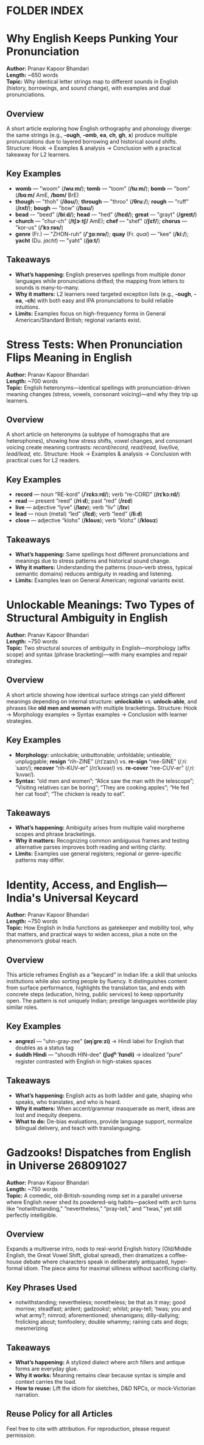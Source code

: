 # FOLDER INDEX

# Why English Keeps Punking Your Pronunciation

**Author:** Pranav Kapoor Bhandari  
**Length:** ~650 words  
**Topic:** Why identical letter strings map to different sounds in English (history, borrowings, and sound change), with examples and dual pronunciations.

## Overview
A short article exploring how English orthography and phonology diverge: the same strings (e.g., **-ough**, **-omb**, **ea**, **ch**, **gh**, **x**) produce multiple pronunciations due to layered borrowing and historical sound shifts. Structure: Hook → Examples & analysis → Conclusion with a practical takeaway for L2 learners.

## Key Examples
- **womb** — "woom" (**/wuːm/**); **tomb** — "toom" (**/tuːm/**); **bomb** — "bom" (**/bɑːm/** AmE, **/bɒm/** BrE)  
- **though** — "thoh" (**/ðoʊ/**); **through** — "throo" (**/θruː/**); **rough** — "ruff" (**/rʌf/**); **bough** — "bow" (**/baʊ/**)  
- **bead** — "beed" (**/biːd/**); **head** — "hed" (**/hɛd/**); **great** — "grayt" (**/ɡreɪt/**)  
- **church** — "chur-ch" (**/tʃɝːtʃ/** AmE); **chef** — "shef" (**/ʃɛf/**); **chorus** — "kor-us" (**/ˈkɔːrəs/**)  
- **genre** (Fr.) — "ZHON-ruh" (**/ˈʒɑːnrə/**); **quay** (Fr. *quai*) — "kee" (**/kiː/**); **yacht** (Du. *jacht*) — "yaht" (**/jɑːt/**)

## Takeaways
- **What’s happening:** English preserves spellings from multiple donor languages while pronunciations drifted; the mapping from letters to sounds is many-to-many.  
- **Why it matters:** L2 learners need targeted exception lists (e.g., **-ough**, **-ea**, **-ch**) with both easy and IPA pronunciations to build reliable intuitions.  
- **Limits:** Examples focus on high-frequency forms in General American/Standard British; regional variants exist. <br>


# Stress Tests: When Pronunciation Flips Meaning in English

**Author:** Pranav Kapoor Bhandari  
**Length:** ~700 words  
**Topic:** English heteronyms—identical spellings with pronunciation-driven meaning changes (stress, vowels, consonant voicing)—and why they trip up learners.

## Overview
A short article on heteronyms (a subtype of homographs that are heterophones), showing how stress shifts, vowel changes, and consonant voicing create meaning contrasts: *record/record, read/read, live/live, lead/lead,* etc. Structure: Hook → Examples & analysis → Conclusion with practical cues for L2 readers.

## Key Examples
- **record** — noun “RE-kord” (**/ˈrɛkɔːrd/**); verb “re-CORD” (**/rɪˈkɔːrd/**)  
- **read** — present “reed” (**/riːd**); past “red” (**/rɛd**)  
- **live** — adjective “lyve” (**/laɪv**); verb “liv” (**/lɪv**)  
- **lead** — noun (metal) “led” (**/lɛd**); verb “leed” (**/liːd**)  
- **close** — adjective “klohs” (**/kloʊs**); verb “klohz” (**/kloʊz**)

## Takeaways
- **What’s happening:** Same spellings host different pronunciations and meanings due to stress patterns and historical sound change.  
- **Why it matters:** Understanding the patterns (noun–verb stress, typical semantic domains) reduces ambiguity in reading and listening.  
- **Limits:** Examples lean on General American; regional variants exist.


# Unlockable Meanings: Two Types of Structural Ambiguity in English <br>

**Author:** Pranav Kapoor Bhandari  
**Length:** ~750 words  
**Topic:** Two structural sources of ambiguity in English—morphology (affix scope) and syntax (phrase bracketing)—with many examples and repair strategies.

## Overview
A short article showing how identical surface strings can yield different meanings depending on internal structure: **unlockable** vs. **unlock-able**, and phrases like **old men and women** with multiple bracketings. Structure: Hook → Morphology examples → Syntax examples → Conclusion with learner strategies.

## Key Examples
- **Morphology:** unlockable; unbuttonable; unfoldable; untieable; unpluggable; **resign** “rih-ZINE” (/rɪˈzaɪn/) vs. **re-sign** “ree-SINE” (/ˌriːˈsaɪn/); **recover** “rih-KUV-er” (/rɪˈkʌvər/) vs. **re-cover** “ree-CUV-er” (/ˌriːˈkʌvər/).  
- **Syntax:** “old men and women”; “Alice saw the man with the telescope”; “Visiting relatives can be boring”; “They are cooking apples”; “He fed her cat food”; “The chicken is ready to eat”.

## Takeaways
- **What’s happening:** Ambiguity arises from multiple valid morpheme scopes and phrase bracketings.  
- **Why it matters:** Recognizing common ambiguous frames and testing alternative parses improves both reading and writing clarity.  
- **Limits:** Examples use general registers; regional or genre-specific patterns may differ.



# Identity, Access, and English—India's Universal Keycard

**Author:** Pranav Kapoor Bhandari  
**Length:** ~750 words  
**Topic:** How English in India functions as gatekeeper and mobility tool, why that matters, and practical ways to widen access, plus a note on the phenomenon’s global reach.

## Overview
This article reframes English as a “keycard” in Indian life: a skill that unlocks institutions while also sorting people by fluency. It distinguishes content from surface performance, highlights the translation tax, and ends with concrete steps (education, hiring, public services) to keep opportunity open. The pattern is not uniquely Indian; prestige languages worldwide play similar roles.

## Key Examples
- **angrezī** — "uhn-gray-zee" **(əŋˈɡreːzi)** → Hindi label for English that doubles as a status tag  
- **śuddh Hindi** — "shoodh HIN-dee" **(ʃʊd̪ʱ ˈɦɪndi)** → idealized “pure” register contrasted with English in high-stakes spaces

## Takeaways
- **What’s happening:** English acts as both ladder and gate, shaping who speaks, who translates, and who is heard.  
- **Why it matters:** When accent/grammar masquerade as merit, ideas are lost and inequity deepens.  
- **What to do:** De-bias evaluations, provide language support, normalize bilingual delivery, and teach with translanguaging.


# Gadzooks! Dispatches from English in Universe 268091027

**Author:** Pranav Kapoor Bhandari  
**Length:** ~750 words  
**Topic:** A comedic, old-British-sounding romp set in a parallel universe where English never shed its powdered-wig habits—packed with arch turns like “notwithstanding,” “nevertheless,” “pray-tell,” and “’twas,” yet still perfectly intelligible.

## Overview
Expands a multiverse intro, nods to real-world English history (Old/Middle English, the Great Vowel Shift, global spread), then dramatizes a coffee-house debate where characters speak in deliberately antiquated, hyper-formal idiom. The piece aims for maximal silliness without sacrificing clarity.

## Key Phrases Used
- notwithstanding; nevertheless; nonetheless; be that as it may; good morrow; steadfast; ardent; gadzooks!; whilst; pray-tell; ’twas; you and what army?; nimrod; aforementioned; shenanigans; dilly-dallying; frolicking about; tomfoolery; double whammy; raining cats and dogs; mesmerizing

## Takeaways
- **What’s happening:** A stylized dialect where arch fillers and antique forms are everyday glue.  
- **Why it works:** Meaning remains clear because syntax is simple and context carries the load.  
- **How to reuse:** Lift the idiom for sketches, D&D NPCs, or mock-Victorian narration.

## Reuse Policy for all Articles
Feel free to cite with attribution. For reproduction, please request permission.




